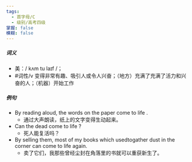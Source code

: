 ```yaml
---
tags:
  - 首字母/C
  - 级别/高考四级
掌握: false
模糊: false
---
```

##### 词义
- 美：/ kʌm tu laɪf /；
- #词性/v  变得非常有趣、吸引人或令人兴奋；（地方）充满了充满了活力和兴奋的人；（机器）开始工作
##### 例句
- By reading aloud, the words on the paper come to life .
	- 通过大声朗读，纸上的文字变得生动起来。
- Can the dead come to life ?
	- 死人能复活吗？
- By selling them, most of my books which usedtogather dust in the corner can come to life again.
	- 卖了它们，我那些曾经尘封在角落里的书就可以重获新生了。
